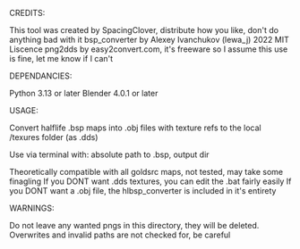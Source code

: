 CREDITS:

This tool was created by SpacingClover, distribute how you like, don't do anything bad with it
bsp_converter by Alexey Ivanchukov (lewa_j) 2022 MIT Liscence
png2dds by easy2convert.com, it's freeware so I assume this use is fine, let me know if I can't


DEPENDANCIES:

Python 3.13 or later
Blender 4.0.1 or later


USAGE:

Convert halflife .bsp maps into .obj files with texture refs to the local /texures folder (as .dds)

Use via terminal with: absolute path to .bsp, output dir

Theoretically compatible with all goldsrc maps, not tested, may take some finagling
If you DONT want .dds textures, you can edit the .bat fairly easily
If you DONT want a .obj file, the hlbsp_converter is included in it's entirety

WARNINGS:

Do not leave any wanted pngs in this directory, they will be deleted.
Overwrites and invalid paths are not checked for, be careful